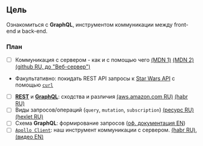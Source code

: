 ## Цель

Ознакомиться с **GraphQL**, инструментом коммуникации между front-end и back-end.

### План
- [ ] Коммуникация с сервером - как и с помощью чего [(MDN 1)](https://developer.mozilla.org/ru/docs/Learn/Server-side/First_steps/Introduction) [(MDN 2)](https://developer.mozilla.org/ru/docs/Learn/Server-side/First_steps/Client-Server_overview) [(github RU, до "Веб-сервер")](https://amiskov.github.io/frontend-handbook/web/#что-происходит-при-http-запросе)
- Факультативно: покидать REST API запросы к [Star Wars API](https://swapi.dev) с помощью [`curl`](https://www.baeldung.com/curl-rest)
- [ ] [**REST**](https://habr.com/ru/articles/483202/) и [**GraphQL**](https://graphql.org/learn/): сходства и различия [(aws.amazon.com RU)](https://aws.amazon.com/ru/compare/the-difference-between-graphql-and-rest/) [(habr RU)](https://habr.com/ru/companies/rshb/articles/593115/)
- [ ] Виды запросов/операций (`query`, `mutation`, `subscription`) [(ресурс RU)](https://senior.ua/articles/rest-api-vs-graphql-chto-vybrat-dlya-konkretnogo-proekta) [(hexlet RU)](https://ru.hexlet.io/blog/posts/chto-takoe-graphql-s-osnov-do-pervyh-zaprosov#kak-rabotat-s-serverom-graphql)
- [ ] Схема **GraphQL**: формирование запросов ([оф. документация EN](https://graphql.org/learn/schema/))
- [ ] [`Apollo Client`](https://www.apollographql.com/docs/): наш инструмент коммуникации с сервером. [(habr RU)](https://habr.com/ru/articles/358292/), [(видео EN)](https://www.youtube.com/watch?v=YyUWW04HwKY)
